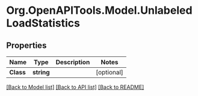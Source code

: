 # Org.OpenAPITools.Model.UnlabeledLoadStatistics

## Properties

Name | Type | Description | Notes
------------ | ------------- | ------------- | -------------
**Class** | **string** |  | [optional] 

[[Back to Model list]](../../README.md#documentation-for-models) [[Back to API list]](../../README.md#documentation-for-api-endpoints) [[Back to README]](../../README.md)

